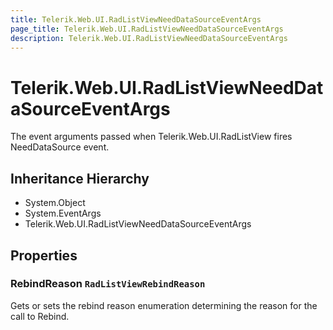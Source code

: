 ```yaml
---
title: Telerik.Web.UI.RadListViewNeedDataSourceEventArgs
page_title: Telerik.Web.UI.RadListViewNeedDataSourceEventArgs
description: Telerik.Web.UI.RadListViewNeedDataSourceEventArgs
---
```


# Telerik.Web.UI.RadListViewNeedDataSourceEventArgs

The event arguments passed when Telerik.Web.UI.RadListView fires NeedDataSource event.

## Inheritance Hierarchy

* System.Object
* System.EventArgs
* Telerik.Web.UI.RadListViewNeedDataSourceEventArgs

## Properties

###  RebindReason `RadListViewRebindReason`

Gets or sets the rebind reason enumeration determining
            the reason for the  call to Rebind.

